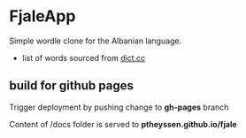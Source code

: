 # FjaleApp

Simple wordle clone for the Albanian language.

- list of words sourced from [dict.cc](https://desq.dict.cc/)


## build for github pages

Trigger deployment by pushing change to **gh-pages** branch

Content of /docs folder is served to **ptheyssen.github.io/fjale**


